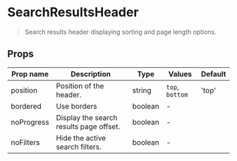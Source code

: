 # SearchResultsHeader

> Search results header displaying sorting and page length options.

## Props

| Prop name  | Description                             | Type    | Values          | Default |
| ---------- | --------------------------------------- | ------- | --------------- | ------- |
| position   | Position of the header.                 | string  | `top`, `bottom` | 'top'   |
| bordered   | Use borders                             | boolean | -               |         |
| noProgress | Display the search results page offset. | boolean | -               |         |
| noFilters  | Hide the active search filters.         | boolean | -               |         |
